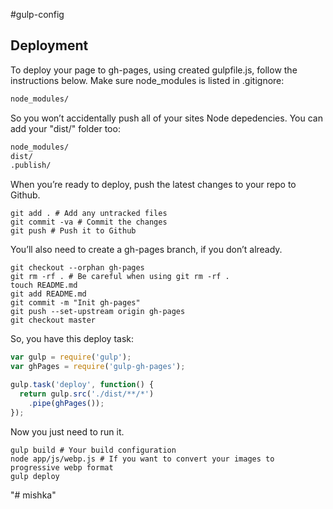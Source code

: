 #gulp-config

## Deployment

To deploy your page to gh-pages, using created gulpfile.js, follow the instructions below.
Make sure node_modules is listed in .gitignore:

```sh
node_modules/
```

So you won’t accidentally push all of your sites Node depedencies. You can add your "dist/" folder too:

```sh
node_modules/
dist/
.publish/
```

When you’re ready to deploy, push the latest changes to your repo to Github.

```she
git add . # Add any untracked files
git commit -va # Commit the changes
git push # Push it to Github
```

You’ll also need to create a gh-pages branch, if you don’t already.

```she
git checkout --orphan gh-pages
git rm -rf . # Be careful when using git rm -rf .
touch README.md
git add README.md
git commit -m "Init gh-pages"
git push --set-upstream origin gh-pages
git checkout master
```

So, you have this deploy task:

```javascript
var gulp = require('gulp');
var ghPages = require('gulp-gh-pages');

gulp.task('deploy', function() {
  return gulp.src('./dist/**/*')
    .pipe(ghPages());
});
```

Now you just need to run it.

```she
gulp build # Your build configuration
node app/js/webp.js # If you want to convert your images to progressive webp format
gulp deploy
```
"# mishka" 

